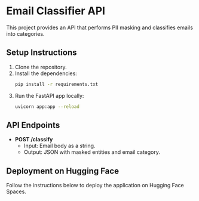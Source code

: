 # Email Classifier API

This project provides an API that performs PII masking and classifies emails into categories.

## Setup Instructions

1. Clone the repository.
2. Install the dependencies:
    ```bash
    pip install -r requirements.txt
    ```
3. Run the FastAPI app locally:
    ```bash
    uvicorn app:app --reload
    ```

## API Endpoints

- **POST /classify**
  - Input: Email body as a string.
  - Output: JSON with masked entities and email category.

## Deployment on Hugging Face

Follow the instructions below to deploy the application on Hugging Face Spaces.
